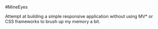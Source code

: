 #MineEyes

Attempt at building a simple responsive application without using MV* or CSS 
frameworks to brush up my memory a bit.
